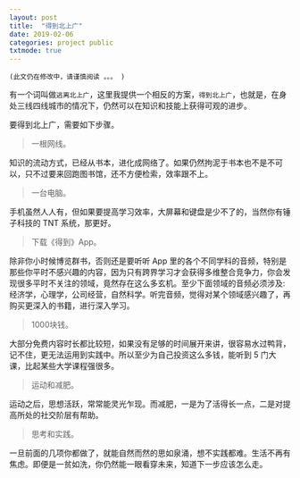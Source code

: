 ```yaml
---
layout: post
title:  "得到北上广"
date: 2019-02-06
categories: project public
txtmode: true
---
```



`(此文仍在修改中，请谨慎阅读 。。。 )`

有一个词叫做`逃离北上广`，这里我提供一个相反的方案，`得到北上广`，也就是，在身处三线四线城市的情况下，仍然可以在知识和技能上获得可观的进步。

要得到北上广，需要如下步骤。

>一根网线。

知识的流动方式，已经从书本，进化成网络了。如果仍然拘泥于书本也不是不可以，只不过要来回跑图书馆，还不方便检索，效率跟不上。

>一台电脑。

手机虽然人人有，但如果要提高学习效率，大屏幕和键盘是少不了的，当然你有锤子科技的 TNT 系统，那更好。

>下载《得到》App。

除非你小时候博览群书，否则还是要听听 App 里的各个不同学科的音频，特别是那些你平时不感兴趣的内容，因为只有跨界学习才会获得多维整合竞争力，你会发现很多平时不关注的领域，竟然存在这么多玄机。至少下面领域的音频必须涉及:经济学，心理学，公司经营，自然科学。听完音频，觉得对某个领域感兴趣了，再购买更深入的书籍，进行深入学习。

>1000块钱。

大部分免费内容时长都比较短，如果没有足够的时间展开来讲，很容易水过鸭背，记不住，更无法运用到实践中。所以至少为自己投资这么多钱，能听到 5 门大课，比起某些大学课程强很多。

>运动和减肥。

运动之后，思想活跃，常常能灵光乍现。而减肥，一是为了活得长一点，二是对提高所处的社交阶层有帮助。

>思考和实践。

一旦前面的几项你都做了，就能自然而然的思如泉涌，想不实践都难。生活不再有焦虑。即便是一贫如洗，你仍然能一眼看穿未来，知道下一步应该怎么走。

